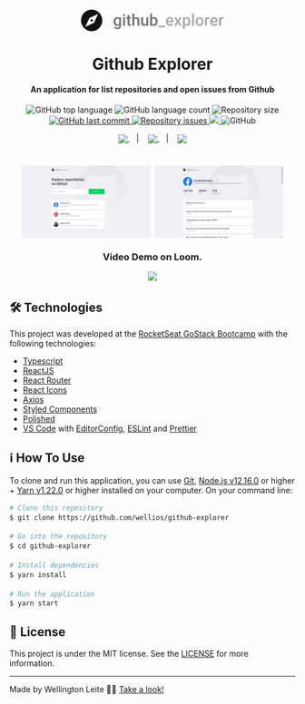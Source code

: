 <h1 align="center">
    <img width="50%" alt="Github Explorer" src="https://github.com/Wellios/Github-Explorer/blob/master/src/assets/logo.svg" />
    <br><br>
    Github Explorer
</h1>

<h4 align="center">
  An application for list repositories and open issues from Github
</h4>
<p align="center">
  <img alt="GitHub top language" src="https://img.shields.io/github/languages/top/wellios/github-explorer.svg">

  <img alt="GitHub language count" src="https://img.shields.io/github/languages/count/wellios/github-explorer.svg">

  <img alt="Repository size" src="https://img.shields.io/github/repo-size/wellios/github-explorer.svg">
  <a href="https://github.com/wellios/github-explorer/commits/master">
    <img alt="GitHub last commit" src="https://img.shields.io/github/last-commit/wellios/github-explorer.svg">
  </a>

  <a href="https://github.com/wellios/github-explorer/issues">
    <img alt="Repository issues" src="https://img.shields.io/github/issues/wellios/github-explorer.svg">
  </a>
  
  <a href="https://app.codacy.com/manual/Wellios/Github-Explorer?utm_source=github.com&utm_medium=referral&utm_content=Wellios/Github-Explorer&utm_campaign=Badge_Grade_Dashboard">
    <img src="https://api.codacy.com/project/badge/Grade/2a1eec01a9db4cf1ad802051ca4b9ece"/>
  </a>

  <img alt="GitHub" src="https://img.shields.io/github/license/wellios/github-explorer.svg">
</p>

<p align="center">
  <a href="#rocket-technologies">
    <img align="center" src="https://img.shields.io/badge/Technologies-a5a5a5"/>
  </a>&nbsp;&nbsp;&nbsp;|&nbsp;&nbsp;&nbsp;
  <a href="#information_source-how-to-use">
    <img align="center" src="https://img.shields.io/badge/How_To_Use-a5a5a5"/>
  </a>&nbsp;&nbsp;&nbsp;|&nbsp;&nbsp;&nbsp;
  <a href="#memo-license">
    <img align="center" src="https://img.shields.io/badge/License-a5a5a5"/>
  </a>
</p>

<h1 align="center">
  <img align="center" width="45%" src="https://github.com/Wellios/Github-Explorer/blob/master/src/assets/dashboard.png" alt="Repositories Screen"/>

  <img align="center" width="45%" src="https://github.com/Wellios/Github-Explorer/blob/master/src/assets/issues.png" alt="Issues Screen"/>
</h1>


<h3 align="center">Video Demo on Loom.</h3>
<p align="center">
  <a href="https://www.loom.com/share/07b4299951c345589f48bd422d0e447f">
    <img width="20%" src="https://i.pinimg.com/originals/51/c5/2c/51c52cb5156376f013275fa1f5753b7c.png" />
  </a>
</p>

## :hammer_and_wrench: Technologies

This project was developed at the [RocketSeat GoStack Bootcamp](https://rocketseat.com.br/bootcamp) with the following technologies:

-   [Typescript](https://www.typescriptlang.org/)
-   [ReactJS](https://reactjs.org/)
-   [React Router](https://github.com/ReactTraining/react-router)
-   [React Icons](https://react-icons.github.io/react-icons/)
-   [Axios](https://github.com/axios/axios)
-   [Styled Components](https://styled-components.com/)
-   [Polished](https://polished.js.org/)
-   [VS Code][vc] with [EditorConfig][vceditconfig], [ESLint][vceslint] and [Prettier][vcprettier]

## :information_source: How To Use

To clone and run this application, you can use [Git](https://git-scm.com), [Node.js v12.16.0][nodejs] or higher + [Yarn v1.22.0][yarn] or higher installed on your computer. On your command line:

```bash
# Clone this repository
$ git clone https://github.com/wellios/github-explorer

# Go into the repository
$ cd github-explorer

# Install dependencies
$ yarn install

# Run the application
$ yarn start
```

## :memo: License

This project is under the MIT license. See the [LICENSE](https://github.com/wellios/github-explorer/blob/master/LICENSE) for more information.

---

Made by Wellington Leite 👨‍💻 [Take a look!](https://www.linkedin.com/in/wellington-leite/)

[nodejs]: https://nodejs.org/
[yarn]: https://yarnpkg.com/
[vc]: https://code.visualstudio.com/
[vceditconfig]: https://marketplace.visualstudio.com/items?itemName=EditorConfig.EditorConfig
[vceslint]: https://marketplace.visualstudio.com/items?itemName=dbaeumer.vscode-eslint
[vcprettier]: https://marketplace.visualstudio.com/items?itemName=esbenp.prettier-vscode
